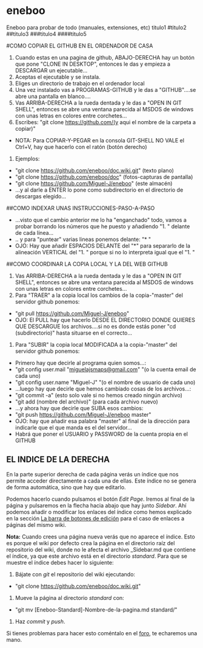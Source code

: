 ﻿# eneboo
Eneboo para probar de todo (manuales, extensiones, etc)
titulo1
#titulo2
##titulo3
###titulo4
####titulo5

#COMO COPIAR EL GITHUB EN EL ORDENADOR DE CASA
1. Cuando estas en una pagina de github, ABAJO-DERECHA hay un botón que pone "CLONE IN DESKTOP", entonces le das y empieza a DESCARGAR un ejecutable...
1. Aceptas el ejecutable y se instala.
1. Eliges un directorio de trabajo en el ordenador local
1. Una vez instalado vas a PROGRAMAS-GITHUB y le das a "GITHUB"....se abre una pantalla en blanco....
1. Vas ARRIBA-DERECHA a la rueda dentada y le das a "OPEN IN GIT SHELL", entonces se abre una ventana parecida al MSDOS de windows con unas letras en colores entre corchetes...
1. Escribes: "git clone https://github.com/(y aqui el nombre de la carpeta a copiar)"
 * NOTA: Para COPIAR-Y-PEGAR en la consola GIT-SHELL NO VALE el Ctrl+V, hay que hacerlo con el ratón (botón derecho)
1. Ejemplos: 
 * "git clone https://github.com/eneboo/doc.wiki.git" (texto plano)
 * "git clone https://github.com/eneboo/doc" (fotos-capturas de pantalla)
 * "git clone https://github.com/Miguel-J/eneboo" (este almacén)
 * ...y al darle a ENTER lo pone como subdirectorio en el directorio de descargas elegido...

##COMO INDEXAR UNAS INSTRUCCIONES-PASO-A-PASO
* ...visto que el cambio anterior me lo ha "enganchado" todo, vamos a probar borrando los números que he puesto y añadiendo "1. " delante de cada línea...
* .. y para "puntear" varias lineas ponemos delante: "* "
* OJO: Hay que añadir ESPACIOS DELANTE del "*" para separarlo de la alineación VERTICAL del "1. " porque si no lo interpreta igual que el "1. "

##COMO COORDINAR LA COPIA LOCAL Y LA DEL WEB GITHUB
1. Vas ARRIBA-DERECHA a la rueda dentada y le das a "OPEN IN GIT SHELL", entonces se abre una ventana parecida al MSDOS de windows con unas letras en colores entre corchetes...
1. Para "TRAER" a la copia local los cambios de la copia-"master" del servidor github ponemos:
 * "git pull https://github.com/Miguel-J/eneboo"
 * OJO: El PULL hay que hacerlo DESDE EL DIRECTORIO DONDE QUIERES QUE DESCARGUE los archivos....si no es donde estás poner "cd (subdirectorio)" hasta situarse en el correcto...
1. Para "SUBIR" la copia local MODIFICADA a la copia-"master" del servidor github ponemos:
 * Primero hay que decirle al programa quien somos...:
  * "git config user.mail "miguelajsmaps@gmail.com" "(o la cuenta email de cada uno)
  * "git config user.name "Miguel-J" "(o el nombre de usuario de cada uno)
 * ...luego hay que decirle que hemos cambiado cosas de los archivos...:
  * "git commit -a" (esto solo vale si no hemos creado ningún archivo)
  * "git add (nombre del archivo)" (para cada archivo nuevo)
 * ...y ahora hay que decirle que SUBA esos cambios:
 * "git push https://github.com/Miguel-J/eneboo master"
 * OJO: hay que añadir esa palabra "master" al final de la dirección para indicarle que el que manda es el del servidor...
 * Habrá que poner el USUARIO y PASSWORD de la cuenta propia en el GITHUB


## EL INDICE DE LA DERECHA
En la parte superior derecha de cada página verás un índice que nos permite acceder directamente a cada una de ellas. Este índice no se genera de forma automática, sino que hay que editarlo.

Podemos hacerlo cuando pulsamos el botón _Edit Page_. Iremos al final de la página y pulsaremos en la flecha hacia abajo que hay junto _Sidebar_. Ahí podemos añadir o modificar los enlaces del índice como hemos explicado en la sección [La barra de botones de edición](#la-barra-de-botones-de-edici%C3%B3n) para el caso de enlaces a páginas del mismo wiki.

**Nota:** Cuando crees una página nueva verás que no aparece el índice. Esto es porque el wiki por defecto crea la página en el directorio raíz del repositorio del wiki, donde no le afecta el archivo _Sidebar.md que contiene el índice, ya que este archivo está en el directorio _standard_. Para que se muestre el índice debes hacer lo siguiente:

1. Bájate con _git_ el repositorio del wiki ejecutando:
 * "git clone https://github.com/eneboo/doc.wiki.git"
1. Mueve la página al directorio _standard_ con:
 * "git mv \[Eneboo-Standard\]-Nombre-de-la-pagina.md standard/"
1. Haz _commit_ y _push_.

Si tienes problemas para hacer esto coméntalo en el [foro](https://groups.google.com/forum/#!forum/eneboo), te echaremos una mano.
